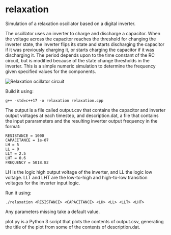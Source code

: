 # relaxation
Simulation of a relaxation oscillator based on a digital inverter.

The oscillator uses an inverter to charge and discharge a capacitor.  When the
voltage across the capacitor reaches the threshold for changing the inverter
state, the inverter flips its state and starts discharging the capacitor if it was previously charging it, or starts charging the capacitor if it was discharging it.  The period depends upon to the time constant of the RC circuit, but is modified because of the state change thresholds in the inverter. This is a simple numeric simulation to determine the frequency given specified values for the components.

![Relaxation ocillator circuit](scematics/circuit.png)

Build it using:

`g++ -std=c++17 -o relaxation relaxation.cpp`


The output is a file called output.csv that contains the capacitor and inverter
output voltages at each timestep, and description.dat, a file that contains
the input pararameters and the resulting inverter output frequency in the format:

```FILE = output.csv
RESISTANCE = 1000
CAPACITANCE = 1e-07
LH = 5
LL = 0
LLT = 2.5
LHT = 0.6
FREQUENCY = 5018.82
```

LH is the logic high output voltage of the inverter, and LL the logic low voltage.  LLT and LHT are the low-to-high and high-to-low transition voltages for the inverter input logic.

Run it using:

`./relaxation <RESISTANCE> <CAPACITANCE> <LH> <LL> <LLT> <LHT>`

Any parameters missing take a default value.

plot.py is a Python 3 script that plots the contents of output.csv, generating
the title of the plot from some of the contents of description.dat.
